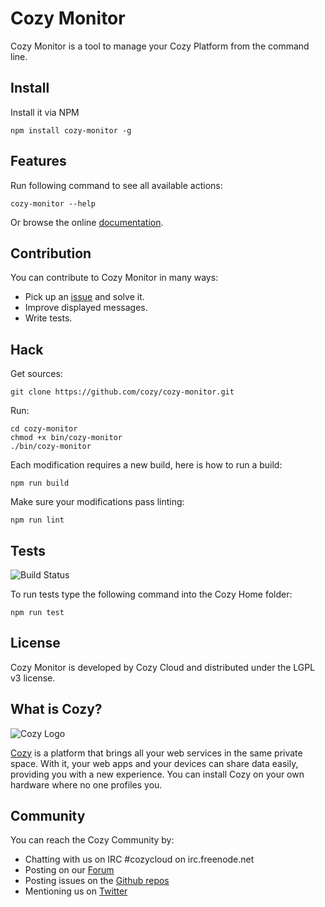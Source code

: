 # Cozy Monitor

Cozy Monitor is a tool to manage your Cozy Platform from the command line.

## Install

Install it via NPM

    npm install cozy-monitor -g

## Features

Run following command to see all available actions:

    cozy-monitor --help

Or browse the online
[documentation](https://docs.cozy.io/en/host/manage.html##applications-management).

## Contribution

You can contribute to Cozy Monitor in many ways:

* Pick up an [issue](https://github.com/cozy/cozy-monitor/issues?state=open) and solve it.
* Improve displayed messages.
* Write tests.

## Hack

Get sources:

    git clone https://github.com/cozy/cozy-monitor.git

Run:

    cd cozy-monitor
    chmod +x bin/cozy-monitor
    ./bin/cozy-monitor

Each modification requires a new build, here is how to run a build:

    npm run build

Make sure your modifications pass linting:

    npm run lint

## Tests

![Build
Status](https://travis-ci.org/cozy/cozy-monitor.png?branch=master)

To run tests type the following command into the Cozy Home folder:

    npm run test

## License

Cozy Monitor is developed by Cozy Cloud and distributed under the LGPL v3 license.

## What is Cozy?

![Cozy Logo](https://raw.github.com/cozy/cozy-setup/gh-pages/assets/images/happycloud.png)

[Cozy](http://cozy.io) is a platform that brings all your web services in the
same private space.  With it, your web apps and your devices can share data
easily, providing you with a new experience. You can install Cozy on your own
hardware where no one profiles you.

## Community

You can reach the Cozy Community by:

* Chatting with us on IRC #cozycloud on irc.freenode.net
* Posting on our [Forum](https://forum.cozy.io)
* Posting issues on the [Github repos](https://github.com/cozy/)
* Mentioning us on [Twitter](http://twitter.com/mycozycloud)
